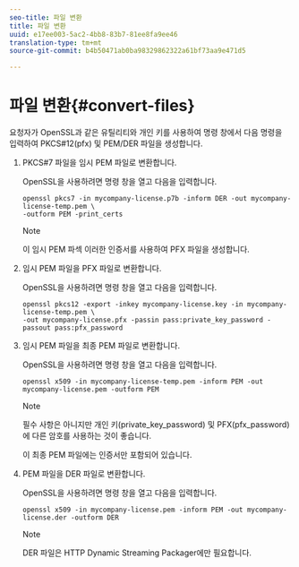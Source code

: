 ```yaml
---
seo-title: 파일 변환
title: 파일 변환
uuid: e17ee003-5ac2-4bb8-83b7-81ee8fa9ee46
translation-type: tm+mt
source-git-commit: b4b50471ab0ba98329862322a61bf73aa9e471d5

---
```



# 파일 변환{#convert-files}

요청자가 OpenSSL과 같은 유틸리티와 개인 키를 사용하여 명령 창에서 다음 명령을 입력하여 PKCS#12(pfx) 및 PEM/DER 파일을 생성합니다.

1. PKCS#7 파일을 임시 PEM 파일로 변환합니다.

   OpenSSL을 사용하려면 명령 창을 열고 다음을 입력합니다.

   ```
   openssl pkcs7 -in mycompany-license.p7b -inform DER -out mycompany-license-temp.pem \ 
   -outform PEM -print_certs 
   ```

   >[!NOTE]
   >
   >이 임시 PEM 파섹 이러한 인증서를 사용하여 PFX 파일을 생성합니다.

1. 임시 PEM 파일을 PFX 파일로 변환합니다.

   OpenSSL을 사용하려면 명령 창을 열고 다음을 입력합니다.

   ```
   openssl pkcs12 -export -inkey mycompany-license.key -in mycompany-license-temp.pem \ 
   -out mycompany-license.pfx -passin pass:private_key_password -passout pass:pfx_password 
   ```

1. 임시 PEM 파일을 최종 PEM 파일로 변환합니다.

   OpenSSL을 사용하려면 명령 창을 열고 다음을 입력합니다.

   ```
   openssl x509 -in mycompany-license-temp.pem -inform PEM -out mycompany-license.pem -outform PEM 
   ```

   >[!NOTE]
   >
   >필수 사항은 아니지만 개인 키(private_key_password) 및 PFX(pfx_password)에 다른 암호를 사용하는 것이 좋습니다.

   이 최종 PEM 파일에는 인증서만 포함되어 있습니다.

1. PEM 파일을 DER 파일로 변환합니다.

   OpenSSL을 사용하려면 명령 창을 열고 다음을 입력합니다.

   ```
   openssl x509 -in mycompany-license.pem -inform PEM -out mycompany-license.der -outform DER 
   ```

   >[!NOTE]
   >
   >DER 파일은 HTTP Dynamic Streaming Packager에만 필요합니다.


